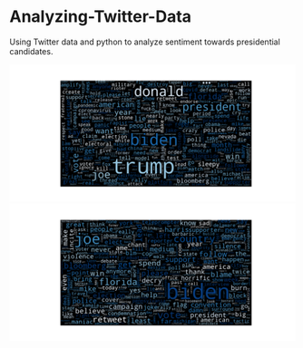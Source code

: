 # Analyzing-Twitter-Data
Using Twitter data and python to analyze sentiment towards presidential candidates.

![Trump Word Cloud](trumpWordcloud.png)
![Biden Word Cloud](bidenWordcloud.png)
